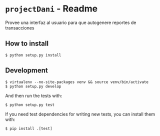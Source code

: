 # `projectDani` - Readme


Provee una interfaz al usuario para que autogenere reportes de transacciones


## How to install

```
$ python setup.py install
```

## Development

```
$ virtualenv --no-site-packages venv && source venv/bin/activate
$ python setup.py develop
```

And then run the tests with:

```
$ python setup.py test
```

If you need test dependencies for writing new tests, you can install them with:

```
$ pip install .[test]
```
